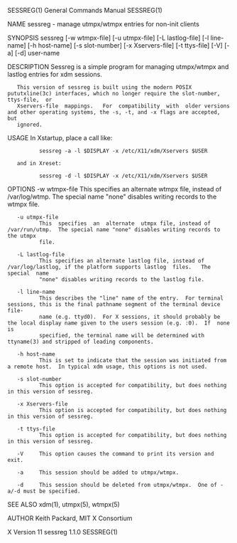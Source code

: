 SESSREG(1)                                                    General Commands Manual                                                   SESSREG(1)

NAME
       sessreg - manage utmpx/wtmpx entries for non-init clients

SYNOPSIS
       sessreg  [-w wtmpx-file] [-u utmpx-file] [-L lastlog-file] [-l line-name] [-h host-name] [-s slot-number] [-x Xservers-file] [-t ttys-file]
       [-V] [-a] [-d] user-name

DESCRIPTION
       Sessreg is a simple program for managing utmpx/wtmpx and lastlog entries for xdm sessions.

       This version of sessreg is built using the modern POSIX pututxline(3c) interfaces, which no longer require the slot-number,  ttys-file,  or
       Xservers-file  mappings.   For  compatibility  with  older versions and other operating systems, the -s, -t, and -x flags are accepted, but
       ignored.

USAGE
       In Xstartup, place a call like:

              sessreg -a -l $DISPLAY -x /etc/X11/xdm/Xservers $USER

       and in Xreset:

              sessreg -d -l $DISPLAY -x /etc/X11/xdm/Xservers $USER

OPTIONS
       -w wtmpx-file
              This specifies an alternate wtmpx file, instead of /var/log/wtmp.  The special name "none" disables writing  records  to  the  wtmpx
              file.

       -u utmpx-file
              This  specifies  an  alternate  utmpx file, instead of /var/run/utmp.  The special name "none" disables writing records to the utmpx
              file.

       -L lastlog-file
              This specifies an alternate lastlog file, instead of /var/log/lastlog, if the platform supports lastlog  files.   The  special  name
              "none" disables writing records to the lastlog file.

       -l line-name
              This describes the "line" name of the entry.  For terminal sessions, this is the final pathname segment of the terminal device file‐
              name (e.g. ttyd0).  For X sessions, it should probably be the local display name given to the users session (e.g. :0).  If  none  is
              specified, the terminal name will be determined with ttyname(3) and stripped of leading components.

       -h host-name
              This is set to indicate that the session was initiated from a remote host.  In typical xdm usage, this options is not used.

       -s slot-number
              This option is accepted for compatibility, but does nothing in this version of sessreg.

       -x Xservers-file
              This option is accepted for compatibility, but does nothing in this version of sessreg.

       -t ttys-file
              This option is accepted for compatibility, but does nothing in this version of sessreg.

       -V     This option causes the command to print its version and exit.

       -a     This session should be added to utmpx/wtmpx.

       -d     This session should be deleted from utmpx/wtmpx.  One of -a/-d must be specified.

SEE ALSO
       xdm(1), utmpx(5), wtmpx(5)

AUTHOR
       Keith Packard, MIT X Consortium

X Version 11                                                       sessreg 1.1.0                                                        SESSREG(1)
